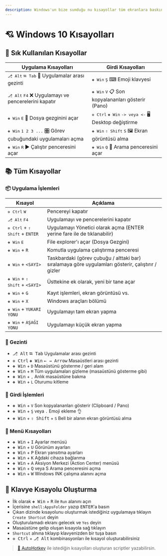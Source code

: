 ```yaml
---
description: Windows'un bize sunduğu nu kısayollar tüm ekranlara baskındır, her yerde çalışır.
---
```


# 💘 Windows 10 Kısayolları

## 🌟 Sık Kullanılan Kısayollar

| Uygulama Kısayolları                                                         | Girdi Kısayolları                                                              |
| ---------------------------------------------------------------------------- | ------------------------------------------------------------------------------ |
| <kbd>⎇ Alt</kbd> <kbd>⭾ Tab</kbd> 🚙 Uygulamalar arası gezinti               | <kbd>❖ Win</kbd> <kbd>Ş</kbd> ⌨ Emoji klavyesi                                 |
| <kbd>⎇ Alt</kbd> <kbd>F4</kbd> ❌ Uygulamayı ve pencerelerini kapatır         | <kbd>❖ Win</kbd> <kbd>V</kbd> 📋 Son kopyalananları gösterir (Pano)            |
| <kbd>❖ Win</kbd> <kbd>E</kbd> 📂 Dosya gezginini açar                        | <kbd>✲ Ctrl</kbd> <kbd>❖ Win</kbd> <kbd>-> veya <-</kbd> 🖥 Desktop değiştirme |
| <kbd>❖ Win</kbd> <kbd>1 2 3 ...</kbd> 🎛 Görev çubuğundaki uygulamaları açma | <kbd>❖ Win</kbd> <kbd>⇧ Shift</kbd> <kbd>S</kbd> 🖼 Ekran görüntüsü alma       |
| <kbd>❖ Win</kbd> <kbd>R</kbd> ▶ Çalıştır penceresini açar                    | <kbd>❖ Win</kbd> <kbd>Q</kbd> 🔎 Arama penceresini açar                        |

## 📚 Tüm Kısayollar

### 📦 Uygulama İşlemleri

| Kısayol                                          | Açıklama                                                                                           |
| ------------------------------------------------ | -------------------------------------------------------------------------------------------------- |
| <kbd>✲ Ctrl</kbd> <kbd>W</kbd>                   | Pencereyi kapatır                                                                                  |
| <kbd>⎇ Alt</kbd> <kbd>F4</kbd>                   | Uygulamayı ve pencerelerini kapatır                                                                |
| <kbd>✲ Ctrl</kbd> + <kbd>⇧ Shift</kbd> + `ENTER` | Uygulamayı Yönetici olarak açma (ENTER yerine fare ile de tıklanabilir)                            |
| <kbd>❖ Win</kbd> <kbd>E</kbd>                    | File explorer'ı açar (Dosya Gezgini)                                                               |
| <kbd>❖ Win</kbd> + `R`                           | Komutla uygulama çalıştırma penceresi                                                              |
| <kbd>❖ Win</kbd> + `<SAYI>`                      | Taskbardaki (görev çubuğu / alttaki bar) sıralamaya göre uygulamları gösterir, çalıştırır / gizler |
| <kbd>❖ Win</kbd> + <kbd>⇧ Shift</kbd> + `<SAYI>` | Üsttekine ek olarak, yeni bir tane açar                                                            |
| <kbd>❖ Win</kbd> + `G`                           | Kayıt işlemleri, ekran görüntüsü vs.                                                               |
| <kbd>❖ Win</kbd> + `X`                           | Windows araçları bölümü                                                                            |
| <kbd>❖ Win</kbd> + `YUKARI YONU`                 | Uygulamayı tam ekran yapma                                                                         |
| <kbd>❖ Win</kbd> + `AŞAĞI YONU`                  | Uygulamayı küçük ekran yapma                                                                       |

### 🚶‍ Gezinti

- <kbd>⎇ Alt</kbd> <kbd>⭾ Tab</kbd> Uygulamalar arası gezinti
- <kbd>✲ Ctrl</kbd> <kbd>❖ Win</kbd> <kbd>← → Arrow</kbd> Masaüstleri arası gezinti
- <kbd>❖ Win</kbd> + `D` Masaüstünü gösterme / geri alam
- <kbd>❖ Win</kbd> + `M` Tüm uygulamaları gizleme (masaüstünü gösterme gibi)
- <kbd>❖ Win</kbd> + `,` Anlık masaüstüne bakma
- <kbd>❖ Win</kbd> + `L` Oturumu kitleme

### 💫 Girdi İşlemleri

- <kbd>❖ Win</kbd> + `V` Son kopyalananları gösterir (Clipboard / Pano)
- <kbd>❖ Win</kbd> + `Ş` veya `.` Emoji ekleme 👌
- <kbd>❖ Win</kbd> + <kbd>⇧ Shift</kbd> + `S` Bell bir alanın ekran görüntüsü alma

### 📃 Menü Kısayolları

- <kbd>❖ Win</kbd> + <kbd>I</kbd> Ayarlar menüsü
- <kbd>❖ Win</kbd> + <kbd>U</kbd> Görünüm ayarları
- <kbd>❖ Win</kbd> + <kbd>P</kbd> Ekran yansıtma ayarları
- <kbd>❖ Win</kbd> + <kbd>K</kbd> Ağdaki cihaza bağlanma
- <kbd>❖ Win</kbd> + <kbd>A</kbd> Aksiyon Merkezi (Action Center) menüsü
- <kbd>❖ Win</kbd> + <kbd>Q</kbd> veya S Arama penceresini açma
- <kbd>❖ Win</kbd> + <kbd>W</kbd> Windows INK çalışma alanını açma

## 👷‍ Klavye Kısayolu Oluşturma

- İlk olarak <kbd>❖ Win</kbd> + <kbd>R</kbd> ile `Run` alanını açın
- İçerisine `shell:AppsFolder` yazıp <kbd>ENTER</kbd>'a basın
- Çıkan dizinde kısayolunu oluşturmak istediğiniz uygulamaya tıklayın `Create Shortcut` deyin
- Oluşturulamadı ekranı gelecek ve `Yes` deyin
- Masaüstüne gelip oluşan kısayola sağ tıklayın
- `Shortcut` alnına tıklayıp klavyenizden bir tuşa basın
- <kbd>✲ Ctrl</kbd> + <kbd>⎇ Alt</kbd> kombinasyonları ile kısayol oluşturabilirsiniz

> [💫 AutoHotkey](../3%20-%20Windows%2010%20Di%C4%9Fer%20Notlar/0%20-%20AutoHotkey.md) ile istediğin kısayolları oluşturan scriptler yazabilirsin.
